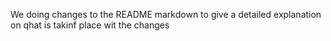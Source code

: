 We doing changes to the README markdown to give a detailed explanation on qhat is takinf place wit the changes
